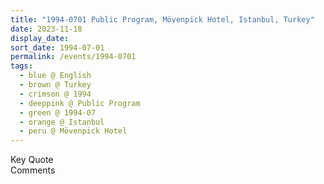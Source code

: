 ```yaml
---
title: "1994-0701 Public Program, Mövenpick Hotel, Istanbul, Turkey"
date: 2023-11-18
display_date: 
sort_date: 1994-07-01
permalink: /events/1994-0701
tags:
  - blue @ English
  - brown @ Turkey
  - crimson @ 1994
  - deeppink @ Public Program
  - green @ 1994-07
  - orange @ Istanbul
  - peru @ Mövenpick Hotel
---
```


<wave-list>
  <list-title color="green" width="75">Key Quote</list-title>
  <list-item color="BlanchedAlmond"  width="200"></list-item>
  <list-item color="Lavender"></list-item>
  <list-item color="BlanchedAlmond"></list-item>
</wave-list>

<br>

<wave-list>
  <list-title color="green" width="75">Comments</list-title>
  <list-item color="BlanchedAlmond"  width="200"></list-item>
  <list-item color="Lavender"></list-item>
  <list-item color="BlanchedAlmond"></list-item>
</wave-list>